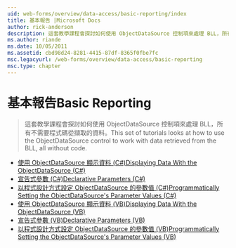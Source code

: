 ```yaml
---
uid: web-forms/overview/data-access/basic-reporting/index
title: 基本報告 |Microsoft Docs
author: rick-anderson
description: 這套教學課程會探討如何使用 ObjectDataSource 控制項來處理 BLL，所有不需要程式碼從擷取的資料。
ms.author: riande
ms.date: 10/05/2011
ms.assetid: cbd98d24-8281-4415-87df-8365f0fbe7fc
msc.legacyurl: /web-forms/overview/data-access/basic-reporting
msc.type: chapter
---
```

<a name="basic-reporting"></a><span data-ttu-id="6d872-103">基本報告</span><span class="sxs-lookup"><span data-stu-id="6d872-103">Basic Reporting</span></span>
====================
> <span data-ttu-id="6d872-104">這套教學課程會探討如何使用 ObjectDataSource 控制項來處理 BLL，所有不需要程式碼從擷取的資料。</span><span class="sxs-lookup"><span data-stu-id="6d872-104">This set of tutorials looks at how to use the ObjectDataSource control to work with data retrieved from the BLL, all without code.</span></span>


- [<span data-ttu-id="6d872-105">使用 ObjectDataSource 顯示資料 (C#)</span><span class="sxs-lookup"><span data-stu-id="6d872-105">Displaying Data With the ObjectDataSource (C#)</span></span>](displaying-data-with-the-objectdatasource-cs.md)
- [<span data-ttu-id="6d872-106">宣告式參數 (C#)</span><span class="sxs-lookup"><span data-stu-id="6d872-106">Declarative Parameters (C#)</span></span>](declarative-parameters-cs.md)
- [<span data-ttu-id="6d872-107">以程式設計方式設定 ObjectDataSource 的參數值 (C#)</span><span class="sxs-lookup"><span data-stu-id="6d872-107">Programmatically Setting the ObjectDataSource's Parameter Values (C#)</span></span>](programmatically-setting-the-objectdatasource-s-parameter-values-cs.md)
- [<span data-ttu-id="6d872-108">使用 ObjectDataSource 顯示資料 (VB)</span><span class="sxs-lookup"><span data-stu-id="6d872-108">Displaying Data With the ObjectDataSource (VB)</span></span>](displaying-data-with-the-objectdatasource-vb.md)
- [<span data-ttu-id="6d872-109">宣告式參數 (VB)</span><span class="sxs-lookup"><span data-stu-id="6d872-109">Declarative Parameters (VB)</span></span>](declarative-parameters-vb.md)
- [<span data-ttu-id="6d872-110">以程式設計方式設定 ObjectDataSource 的參數值 (VB)</span><span class="sxs-lookup"><span data-stu-id="6d872-110">Programmatically Setting the ObjectDataSource's Parameter Values (VB)</span></span>](programmatically-setting-the-objectdatasource-s-parameter-values-vb.md)
